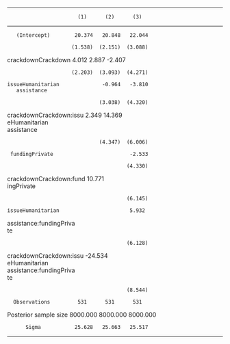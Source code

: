 ----------------------------------------------------
                           (1)      (2)      (3)    
------------------------ -------- -------- ---------
       (Intercept)        20.374   20.848   22.044  
                                                    
                         (1.538)  (2.151)  (3.088)  
                                                    
   crackdownCrackdown     4.012    2.887    -2.407  
                                                    
                         (2.203)  (3.093)  (4.271)  
                                                    
    issueHumanitarian              -0.964   -3.810  
       assistance                                   
                                                    
                                  (3.038)  (4.320)  
                                                    
 crackdownCrackdown:issu           2.349    14.369  
      eHumanitarian                                 
       assistance                                   
                                                    
                                  (4.347)  (6.006)  
                                                    
     fundingPrivate                         -2.533  
                                                    
                                           (4.330)  
                                                    
 crackdownCrackdown:fund                    10.771  
       ingPrivate                                   
                                                    
                                           (6.145)  
                                                    
    issueHumanitarian                       5.932   
 assistance:fundingPriva                            
           te                                       
                                                    
                                           (6.128)  
                                                    
 crackdownCrackdown:issu                   -24.534  
      eHumanitarian                                 
 assistance:fundingPriva                            
           te                                       
                                                    
                                           (8.544)  
                                                    
      Observations         531      531      531    
                                                    
  Posterior sample size  8000.000 8000.000 8000.000 
                                                    
          Sigma           25.628   25.663   25.517  
----------------------------------------------------

